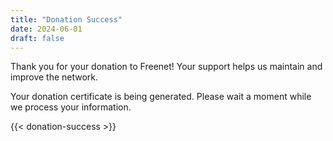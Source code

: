 ```yaml
---
title: "Donation Success"
date: 2024-06-01
draft: false
---
```


Thank you for your donation to Freenet! Your support helps us maintain and improve the network.

Your donation certificate is being generated. Please wait a moment while we process your information.

{{< donation-success >}}
